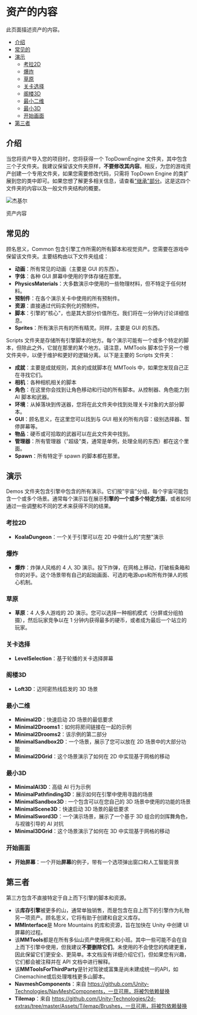 资产的内容
=====

此页面描述资产的内容。

-   [介绍](https://topdown-engine-docs.moremountains.com/contents-of-the-asset.html#introduction)[](https://topdown-engine-docs.moremountains.com/contents-of-the-asset.html#introduction)
-   [常见的](https://topdown-engine-docs.moremountains.com/contents-of-the-asset.html#common)[](https://topdown-engine-docs.moremountains.com/contents-of-the-asset.html#common)
-   [演示](https://topdown-engine-docs.moremountains.com/contents-of-the-asset.html#demos)[](https://topdown-engine-docs.moremountains.com/contents-of-the-asset.html#demos)
    -   [考拉2D](https://topdown-engine-docs.moremountains.com/contents-of-the-asset.html#koala2d)[](https://topdown-engine-docs.moremountains.com/contents-of-the-asset.html#koala2d)
    -   [爆炸](https://topdown-engine-docs.moremountains.com/contents-of-the-asset.html#explodudes)[](https://topdown-engine-docs.moremountains.com/contents-of-the-asset.html#explodudes)
    -   [草原](https://topdown-engine-docs.moremountains.com/contents-of-the-asset.html#grasslands)[](https://topdown-engine-docs.moremountains.com/contents-of-the-asset.html#grasslands)
    -   [关卡选择](https://topdown-engine-docs.moremountains.com/contents-of-the-asset.html#levelselection)[](https://topdown-engine-docs.moremountains.com/contents-of-the-asset.html#levelselection)
    -   [阁楼3D](https://topdown-engine-docs.moremountains.com/contents-of-the-asset.html#loft3d)[](https://topdown-engine-docs.moremountains.com/contents-of-the-asset.html#loft3d)
    -   [最小二维](https://topdown-engine-docs.moremountains.com/contents-of-the-asset.html#minimal2d)[](https://topdown-engine-docs.moremountains.com/contents-of-the-asset.html#minimal2d)
    -   [最小3D](https://topdown-engine-docs.moremountains.com/contents-of-the-asset.html#minimal3d)[](https://topdown-engine-docs.moremountains.com/contents-of-the-asset.html#minimal3d)
    -   [开始画面](https://topdown-engine-docs.moremountains.com/contents-of-the-asset.html#startscreen)[](https://topdown-engine-docs.moremountains.com/contents-of-the-asset.html#startscreen)
-   [第三者](https://topdown-engine-docs.moremountains.com/contents-of-the-asset.html#thirdparty)[](https://topdown-engine-docs.moremountains.com/contents-of-the-asset.html#thirdparty)

介绍[](https://topdown-engine-docs.moremountains.com/contents-of-the-asset.html#introduction)
-------------------------------------------------------------------------------------------

当您将资产导入您的项目时，您将获得一个 TopDownEngine 文件夹，其中包含三个子文件夹。我建议保留该文件夹原样，**不要修改其内容**。相反，为您的游戏资产创建一个专用文件夹，如果您需要修改代码，只需将 TopDown Engine 的类扩展到您的类中即可。如果您想了解更多相关信息，请查看["继承"部分](https://topdown-engine-docs.moremountains.com/creating-your-own-game.html#inheritance)。这是这四个文件夹的内容以及一般文件夹结构的概要。

![杰基尔](https://topdown-engine-docs.moremountains.com/images/contents-1.png)

资产内容

常见的[](https://topdown-engine-docs.moremountains.com/contents-of-the-asset.html#common)
--------------------------------------------------------------------------------------

顾名思义，Common 包含引擎工作所需的所有脚本和视觉资产。您需要在游戏中保留该文件夹。主要结构由以下文件夹组成：

-   **动画**：所有常见的动画（主要是 GUI 的东西）。
-   **字体**：各种 GUI 屏幕中使用的字体存储在那里。
-   **PhysicsMaterials**：大多数演示中使用的一些物理材料，但不特定于任何材料。
-   **预制件**：在各个演示关卡中使用的所有预制件。
-   **资源**：直接通过代码实例化的预制件。
-   **脚本**：引擎的"核心"，也是其大部分价值所在。我们将在一分钟内讨论详细信息。
-   **Sprites**：所有演示共有的所有精灵。同样，主要是 GUI 的东西。

Scripts 文件夹是存储所有引擎脚本的地方。每个演示可能有一个或多个特定的脚本，但除此之外，它就在那里的某个地方。请注意，MMTools 脚本位于另一个根文件夹中，以便于维护和更好的逻辑分离。以下是主要的 Scripts 文件夹：

-   **成就**：主要是成就规则，其余的成就脚本在 MMTools 中，如果您发现自己正在寻找它们。
-   **相机**：各种相机相关的脚本
-   **角色**：在这里你会找到让角色移动和行动的所有脚本。从控制器、角色能力到 AI 脚本和武器。
-   **环境**：从掉落块到传送器，您将在此文件夹中找到处理关卡对象的大部分脚本。
-   **GUI**：顾名思义，在这里您可以找到与 GUI 相关的所有内容：级别选择器、暂停屏幕等。
-   **物品**：硬币或可拾取的武器可以在此文件夹中找到。
-   **管理器**：所有管理器（"超级"类，通常是单例，处理全局的东西）都在这个里面。
-   **Spawn**：所有特定于 spawn 的脚本都在那里。

演示[](https://topdown-engine-docs.moremountains.com/contents-of-the-asset.html#demos)
------------------------------------------------------------------------------------

Demos 文件夹包含引擎中包含的所有演示。它们按"宇宙"分组，每个宇宙可能包含一个或多个场景。通常每个演示旨在展示**引擎的一个或多个特定方面**，或者如何通过一些调整和不同的艺术来获得不同的结果。

### 考拉2D[](https://topdown-engine-docs.moremountains.com/contents-of-the-asset.html#koala2d)

-   **KoalaDungeon**：一个关于引擎可以在 2D 中做什么的"完整"演示

### 爆炸[](https://topdown-engine-docs.moremountains.com/contents-of-the-asset.html#explodudes)

-   **爆炸**：炸弹人风格的 4 人 3D 演示。投下炸弹，在网格上移动，打破板条箱和你的对手。这个场景带有自己的起始画面、可选的电源ups和所有炸弹人的核心机制。

### 草原[](https://topdown-engine-docs.moremountains.com/contents-of-the-asset.html#grasslands)

-   **草原**：4 人多人游戏的 2D 演示。您可以选择一种相机模式（分屏或分组拍摄），然后玩家竞争以在 1 分钟内获得最多的硬币，或者成为最后一个站立的玩家。

### 关卡选择[](https://topdown-engine-docs.moremountains.com/contents-of-the-asset.html#levelselection)

-   **LevelSelection**：基于轮播的关卡选择屏幕

### 阁楼3D[](https://topdown-engine-docs.moremountains.com/contents-of-the-asset.html#loft3d)

-   **Loft3D**：迈阿密热线启发的 3D 场景

### 最小二维[](https://topdown-engine-docs.moremountains.com/contents-of-the-asset.html#minimal2d)

-   **Minimal2D**：快速启动 2D 场景的最低要求
-   **Minimal2Drooms1**：如何将房间链接在一起的示例
-   **Minimal2Drooms2**：该示例的第二部分
-   **MinimalSandbox2D**：一个场景，展示了您可以放在 2D 场景中的大部分功能
-   **Minimal2DGrid**：这个场景演示了如何在 2D 中实现基于网格的移动

### 最小3D[](https://topdown-engine-docs.moremountains.com/contents-of-the-asset.html#minimal3d)

-   **MinimalAI3D**：高级 AI 行为示例
-   **MinimalPathfinding3D**：展示如何在引擎中使用寻路的场景
-   **MinimalSandbox3D** : 一个包含可以在您自己的 3D 场景中使用的功能的场景
-   **MinimalScene3D**：快速启动 3D 场景的最低要求
-   **MinimalSword3D**：一个演示场景，展示了一个基于 3D 组合的剑挥舞角色，与视锥引导的 AI 对抗
-   **Minimal3DGrid**：这个场景演示了如何在 3D 中实现基于网格的移动

### 开始画面[](https://topdown-engine-docs.moremountains.com/contents-of-the-asset.html#startscreen)

-   **开始屏幕**：一个开始**屏幕**的例子，带有一个选项弹出窗口和人工智能背景

第三者[](https://topdown-engine-docs.moremountains.com/contents-of-the-asset.html#thirdparty)
------------------------------------------------------------------------------------------

第三方包含不直接特定于自上而下引擎的脚本和资源。

-   该**库存引擎**被更多的山，通常单独销售，而是包含在自上而下的引擎作为礼物另一项资产。顾名思义，它将有助于创建和自定义库存。
-   **MMInterface**是 More Mountains 的库和资源，旨在加快在 Unity 中创建 UI 屏幕的过程。
-   该**MMTools**都是在所有多仙山资产使用佣工和小班。其中一些可能不会在自上而下引擎中使用，但我建议**不要删除它们**。未使用的不会使您的构建更重，因此保留它们更安全、更简单。本文档没有详细介绍它们，但如果您有兴趣，它们都会被注释并在 API 文档中进行解释。
-   该**MMToolsForThirdParty**是针对驾驶或富集是尚未建成统一的API，如Cinemachine或后处理堆栈更多山脚本。
-   **NavmeshComponents**：来自 https://github.com/Unity-Technologies/NavMeshComponents，一旦可用，将被包依赖替换
-   **Tilemap**：来自 https://github.com/Unity-Technologies/2d-extras/tree/master/Assets/Tilemap/Brushes，一旦可用，将被包依赖替换